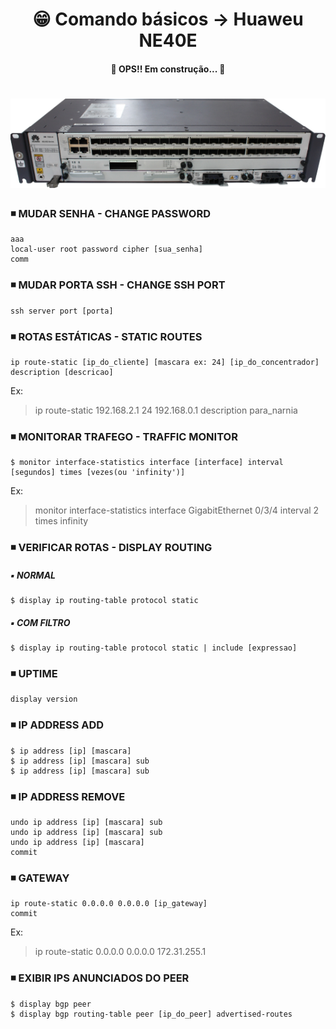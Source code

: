 <h1 align="center">😁 Comando básicos -> Huaweu NE40E</h1>

<h4 align="center">
  🚧 OPS!! Em construção... 🚧
</h4>

<h1 align="center">
  <img alt="ne40e" title="ne40e" src="./img/ne40e.png" />
</h1>

### ◾ MUDAR SENHA - CHANGE PASSWORD
```
aaa
local-user root password cipher [sua_senha]
comm
```

### ◾ MUDAR PORTA SSH - CHANGE SSH PORT
    ssh server port [porta]

### ◾ ROTAS ESTÁTICAS - STATIC ROUTES
    ip route-static [ip_do_cliente] [mascara ex: 24] [ip_do_concentrador] description [descricao]
  Ex:
  >ip route-static 192.168.2.1 24 192.168.0.1 description para_narnia

### ◾ MONITORAR TRAFEGO - TRAFFIC MONITOR
    $ monitor interface-statistics interface [interface] interval [segundos] times [vezes(ou 'infinity')]
  Ex:
  >monitor interface-statistics interface GigabitEthernet 0/3/4 interval 2 times infinity

### ◾  VERIFICAR ROTAS - DISPLAY ROUTING
  ##### ▪️ NORMAL
    $ display ip routing-table protocol static

  ##### ▪️ COM FILTRO
    $ display ip routing-table protocol static | include [expressao]

### ◾ UPTIME
    display version

### ◾ IP ADDRESS ADD
    $ ip address [ip] [mascara]
    $ ip address [ip] [mascara] sub
    $ ip address [ip] [mascara] sub

### ◾ IP ADDRESS REMOVE
    undo ip address [ip] [mascara] sub
    undo ip address [ip] [mascara] sub
    undo ip address [ip] [mascara]
    commit

### ◾ GATEWAY
    ip route-static 0.0.0.0 0.0.0.0 [ip_gateway]
    commit
Ex:
  >ip route-static 0.0.0.0 0.0.0.0 172.31.255.1

### ◾ EXIBIR IPS ANUNCIADOS DO PEER
    $ display bgp peer
    $ display bgp routing-table peer [ip_do_peer] advertised-routes